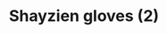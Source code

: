 ---
layout: item
title: Shayzien gloves (2)
item-id: 13362
datatable: true
id: 13362
name: "Shayzien gloves (2)"
members: true
lowalch: 12
highalch: 18
examine: "Dress like a tier 2 Shayzien soldier."
monsters:
  - id: 6907
    name: "Soldier (tier 2)"
    members: true
    combat_level: 48
    wiki_url: "https://oldschool.runescape.wiki/w/Soldier_(tier_2)"
    drops:
      - quantity: "1"
        rarity: 1
    image: "https://oldschool.runescape.wiki/images/9/92/Soldier_%28tier_2%29.png?61dbc"
---
